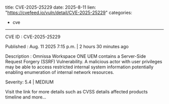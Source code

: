 
title: CVE-2025-25229
date: 2025-8-11
lien: "https://cvefeed.io/vuln/detail/CVE-2025-25229"
categories:
  - cve
---

CVE ID : CVE-2025-25229

Published :  Aug. 11
2025
7:15 p.m. | 2 hours
30 minutes ago

Description : Omnissa Workspace ONE UEM contains a Server-Side Request Forgery (SSRF) Vulnerability. A malicious actor with user privileges may be able to access restricted internal system information
potentially enabling enumeration of internal network resources.

Severity: 5.4 | MEDIUM

Visit the link for more details
such as CVSS details
affected products
timeline
and more...
